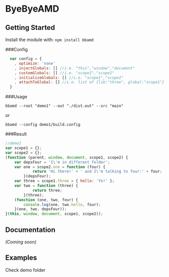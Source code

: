 # ByeByeAMD

## Getting Started
Install the module with: `npm install bbamd`

###Config
```javascript
  var config = {
    , optimize: 'none'
    , injectGlobals: [] //i.e. "this","window","document"
    , customGlobals: [] //i.e. "scope1","scope2"
    , initializeGlobals: [] //i.e. "scope1","scope2"
    , attachToGlobal: [] //i.e. list of {lib:"three", global:"scope1"}
  }
```

###Usage
```
bbamd --root "demo1" --out "./dist.out" --src "main"
```
or
```
bbamd --config demo1/build.config
```

###Result
```javascript
//demo1
var scope1 = {};
var scope2 = {};
(function (parent, window, document, scope1, scope2) {
    var depsFour = 'I\'m in different folder';
    var one = scope2.one = function (four) {
            return 'Hi there!' + ' and I\'m talking to four:' + four;
        }(depsFour);
    var three = scope1.three = { hello: 'Yo!' };
    var two = function (three) {
            return three;
        }(three);
    (function (one, two, four) {
        console.log(one, two.hello, four);
    }(one, two, depsFour));
}(this, window, document, scope1, scope2));
```

## Documentation
_(Coming soon)_

## Examples
Check demo folder

